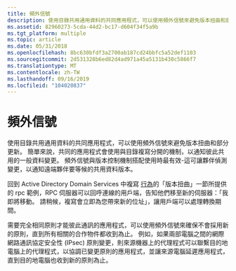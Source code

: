 ```yaml
---
title: 頻外信號
description: 使用目錄共用通用資料的共同應用程式，可以使用頻外信號來避免版本扭曲和部分更新。
ms.assetid: 82960273-5cda-44d2-bc17-d604f34f5a9b
ms.tgt_platform: multiple
ms.topic: article
ms.date: 05/31/2018
ms.openlocfilehash: 8bc630bfdf3a2700ab187cd24bbfc5a52def1103
ms.sourcegitcommit: 2d531328b6ed82d4ad971a45a5131b430c5866f7
ms.translationtype: MT
ms.contentlocale: zh-TW
ms.lasthandoff: 09/16/2019
ms.locfileid: "104020837"
---
```

# <a name="out-of-band-signaling"></a>頻外信號

使用目錄共用通用資料的共同應用程式，可以使用頻外信號來避免版本扭曲和部分更新。 簡單來說，共同的應用程式會使用與目錄複寫分開的機制，以通知彼此共用的一般資料變更。 頻外信號與版本控制機制搭配使用時最有效-這可讓夥伴偵測變更，以通知遠端夥伴要等候的共用資料版本。

回到 Active Directory Domain Services 中複寫 [行為](replication-behavior-in-active-directory-domain-services.md)的「版本扭曲」一節所提供的 rpc 範例，RPC 伺服器可以回呼連線的用戶端，告知他們移至新的伺服器：「我即將移動。 請稍候，複寫會立即為您帶來新的位址」，讓用戶端可以處理轉換期間。

需要完全相同原則才能彼此通訊的應用程式，可以使用頻外信號來確保不會採用新的原則，直到所有相關的合作物件都收到為止。 例如，如果兩部電腦之間的網際網路通訊協定安全性 (IPsec) 原則變更，則來源機器上的代理程式可以聯繫目的地電腦上的代理程式，以協調已變更原則的應用程式，並讓來源電腦延遲應用程式，直到目的地電腦也收到新的原則為止。

 

 




